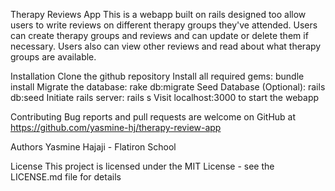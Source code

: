 Therapy Reviews App
This is a webapp built on rails designed too allow users to write reviews on different therapy groups they've attended. Users can create therapy groups and reviews and can update or delete them if necessary. Users also can view other reviews and read about what therapy groups are available.

Installation
Clone the github repository
Install all required gems: bundle install
Migrate the database: rake db:migrate
Seed Database (Optional): rails db:seed
Initiate rails server: rails s
Visit localhost:3000 to start the webapp

Contributing
Bug reports and pull requests are welcome on GitHub at https://github.com/yasmine-hj/therapy-review-app

Authors
Yasmine Hajaji - Flatiron School


License
This project is licensed under the MIT License - see the LICENSE.md file for details

